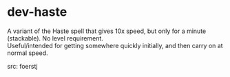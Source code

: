 # dev-haste

A variant of the Haste spell that gives 10x speed, but only for a minute (stackable). No level requirement.\
Useful/intended for getting somewhere quickly initially, and then carry on at normal speed.

src: foerstj
